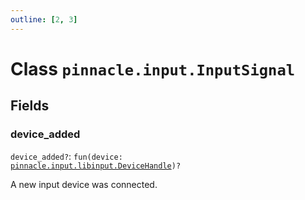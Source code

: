 ```yaml
---
outline: [2, 3]
---
```


# Class `pinnacle.input.InputSignal`




## Fields

### device_added <Badge type="danger" text="nullable" />

`device_added?`: <code>fun(device: <a href="/lua-reference/classes/pinnacle.input.libinput.DeviceHandle">pinnacle.input.libinput.DeviceHandle</a>)?</code>

A new input device was connected.


